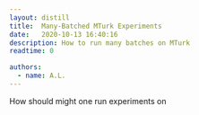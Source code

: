 ```yaml
---
layout: distill
title:  Many-Batched MTurk Experiments
date:   2020-10-13 16:40:16
description: How to run many batches on MTurk
readtime: 0

authors:
  - name: A.L.
---
```


How should might one run experiments on
